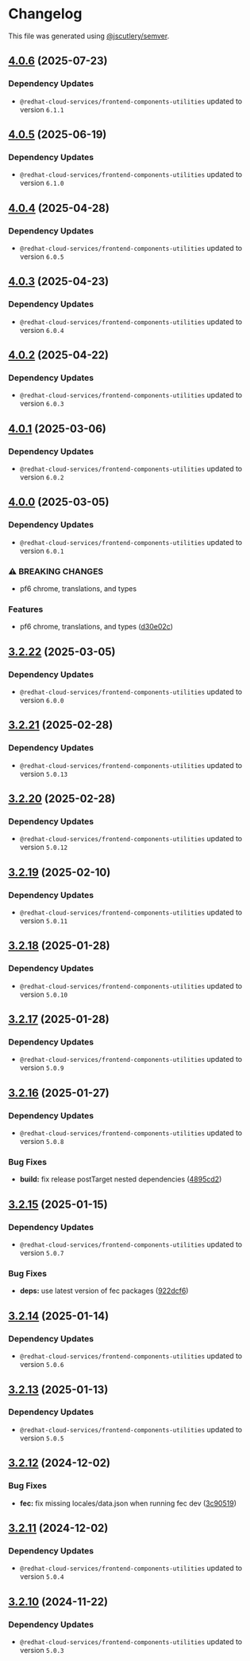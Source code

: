 # Changelog

This file was generated using [@jscutlery/semver](https://github.com/jscutlery/semver).

## [4.0.6](https://github.com/RedHatInsights/frontend-components/compare/@redhat-cloud-services/frontend-components-translations-4.0.5...@redhat-cloud-services/frontend-components-translations-4.0.6) (2025-07-23)

### Dependency Updates

* `@redhat-cloud-services/frontend-components-utilities` updated to version `6.1.1`
## [4.0.5](https://github.com/RedHatInsights/frontend-components/compare/@redhat-cloud-services/frontend-components-translations-4.0.4...@redhat-cloud-services/frontend-components-translations-4.0.5) (2025-06-19)

### Dependency Updates

* `@redhat-cloud-services/frontend-components-utilities` updated to version `6.1.0`
## [4.0.4](https://github.com/RedHatInsights/frontend-components/compare/@redhat-cloud-services/frontend-components-translations-4.0.3...@redhat-cloud-services/frontend-components-translations-4.0.4) (2025-04-28)

### Dependency Updates

* `@redhat-cloud-services/frontend-components-utilities` updated to version `6.0.5`
## [4.0.3](https://github.com/RedHatInsights/frontend-components/compare/@redhat-cloud-services/frontend-components-translations-4.0.2...@redhat-cloud-services/frontend-components-translations-4.0.3) (2025-04-23)

### Dependency Updates

* `@redhat-cloud-services/frontend-components-utilities` updated to version `6.0.4`
## [4.0.2](https://github.com/RedHatInsights/frontend-components/compare/@redhat-cloud-services/frontend-components-translations-4.0.1...@redhat-cloud-services/frontend-components-translations-4.0.2) (2025-04-22)

### Dependency Updates

* `@redhat-cloud-services/frontend-components-utilities` updated to version `6.0.3`
## [4.0.1](https://github.com/RedHatInsights/frontend-components/compare/@redhat-cloud-services/frontend-components-translations-4.0.0...@redhat-cloud-services/frontend-components-translations-4.0.1) (2025-03-06)

### Dependency Updates

* `@redhat-cloud-services/frontend-components-utilities` updated to version `6.0.2`
## [4.0.0](https://github.com/RedHatInsights/frontend-components/compare/@redhat-cloud-services/frontend-components-translations-3.2.22...@redhat-cloud-services/frontend-components-translations-4.0.0) (2025-03-05)

### Dependency Updates

* `@redhat-cloud-services/frontend-components-utilities` updated to version `6.0.1`

### ⚠ BREAKING CHANGES

* pf6 chrome, translations, and types

### Features

* pf6 chrome, translations, and types ([d30e02c](https://github.com/RedHatInsights/frontend-components/commit/d30e02cc4059b89ed3d0b2726773d8ef0fdff395))

## [3.2.22](https://github.com/RedHatInsights/frontend-components/compare/@redhat-cloud-services/frontend-components-translations-3.2.21...@redhat-cloud-services/frontend-components-translations-3.2.22) (2025-03-05)

### Dependency Updates

* `@redhat-cloud-services/frontend-components-utilities` updated to version `6.0.0`
## [3.2.21](https://github.com/RedHatInsights/frontend-components/compare/@redhat-cloud-services/frontend-components-translations-3.2.20...@redhat-cloud-services/frontend-components-translations-3.2.21) (2025-02-28)

### Dependency Updates

* `@redhat-cloud-services/frontend-components-utilities` updated to version `5.0.13`
## [3.2.20](https://github.com/RedHatInsights/frontend-components/compare/@redhat-cloud-services/frontend-components-translations-3.2.19...@redhat-cloud-services/frontend-components-translations-3.2.20) (2025-02-28)

### Dependency Updates

* `@redhat-cloud-services/frontend-components-utilities` updated to version `5.0.12`
## [3.2.19](https://github.com/RedHatInsights/frontend-components/compare/@redhat-cloud-services/frontend-components-translations-3.2.18...@redhat-cloud-services/frontend-components-translations-3.2.19) (2025-02-10)

### Dependency Updates

* `@redhat-cloud-services/frontend-components-utilities` updated to version `5.0.11`
## [3.2.18](https://github.com/RedHatInsights/frontend-components/compare/@redhat-cloud-services/frontend-components-translations-3.2.17...@redhat-cloud-services/frontend-components-translations-3.2.18) (2025-01-28)

### Dependency Updates

* `@redhat-cloud-services/frontend-components-utilities` updated to version `5.0.10`
## [3.2.17](https://github.com/RedHatInsights/frontend-components/compare/@redhat-cloud-services/frontend-components-translations-3.2.16...@redhat-cloud-services/frontend-components-translations-3.2.17) (2025-01-28)

### Dependency Updates

* `@redhat-cloud-services/frontend-components-utilities` updated to version `5.0.9`
## [3.2.16](https://github.com/RedHatInsights/frontend-components/compare/@redhat-cloud-services/frontend-components-translations-3.2.15...@redhat-cloud-services/frontend-components-translations-3.2.16) (2025-01-27)

### Dependency Updates

* `@redhat-cloud-services/frontend-components-utilities` updated to version `5.0.8`

### Bug Fixes

* **build:** fix release postTarget nested dependencies ([4895cd2](https://github.com/RedHatInsights/frontend-components/commit/4895cd2eba32336a220ddec442916858400ebb3e))

## [3.2.15](https://github.com/RedHatInsights/frontend-components/compare/@redhat-cloud-services/frontend-components-translations-3.2.14...@redhat-cloud-services/frontend-components-translations-3.2.15) (2025-01-15)

### Dependency Updates

* `@redhat-cloud-services/frontend-components-utilities` updated to version `5.0.7`

### Bug Fixes

* **deps:** use latest version of fec packages ([922dcf6](https://github.com/RedHatInsights/frontend-components/commit/922dcf6795942109d75c77273b546ca7f726b2a8))

## [3.2.14](https://github.com/RedHatInsights/frontend-components/compare/@redhat-cloud-services/frontend-components-translations-3.2.13...@redhat-cloud-services/frontend-components-translations-3.2.14) (2025-01-14)

### Dependency Updates

* `@redhat-cloud-services/frontend-components-utilities` updated to version `5.0.6`
## [3.2.13](https://github.com/RedHatInsights/frontend-components/compare/@redhat-cloud-services/frontend-components-translations-3.2.12...@redhat-cloud-services/frontend-components-translations-3.2.13) (2025-01-13)

### Dependency Updates

* `@redhat-cloud-services/frontend-components-utilities` updated to version `5.0.5`
## [3.2.12](https://github.com/RedHatInsights/frontend-components/compare/@redhat-cloud-services/frontend-components-translations-3.2.11...@redhat-cloud-services/frontend-components-translations-3.2.12) (2024-12-02)


### Bug Fixes

* **fec:** fix missing locales/data.json when running fec dev ([3c90519](https://github.com/RedHatInsights/frontend-components/commit/3c90519a27c0b28c07a186cb137dc2bc9ac7b4f0))

## [3.2.11](https://github.com/RedHatInsights/frontend-components/compare/@redhat-cloud-services/frontend-components-translations-3.2.10...@redhat-cloud-services/frontend-components-translations-3.2.11) (2024-12-02)

### Dependency Updates

* `@redhat-cloud-services/frontend-components-utilities` updated to version `5.0.4`
## [3.2.10](https://github.com/RedHatInsights/frontend-components/compare/@redhat-cloud-services/frontend-components-translations-3.2.9...@redhat-cloud-services/frontend-components-translations-3.2.10) (2024-11-22)

### Dependency Updates

* `@redhat-cloud-services/frontend-components-utilities` updated to version `5.0.3`
